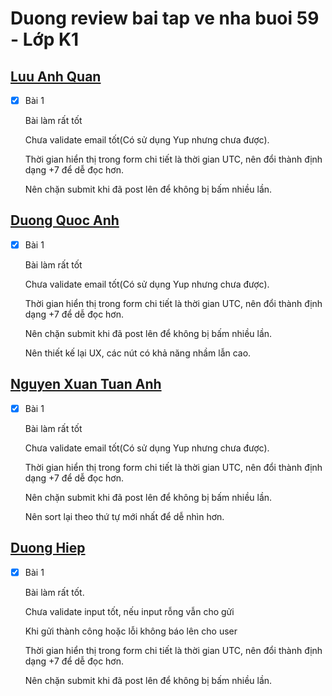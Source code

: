 # Duong review bai tap ve nha buoi 59 - Lớp K1

## [Luu Anh Quan](https://day59-eight.vercel.app/send-email)

- [x] Bài 1

  Bài làm rất tốt

  Chưa validate email tốt(Có sử dụng Yup nhưng chưa được).

  Thời gian hiển thị trong form chi tiết là thời gian UTC, nên đổi thành định dạng +7 để dễ đọc hơn.

  Nên chặn submit khi đã post lên để không bị bấm nhiều lần.

## [Duong Quoc Anh](https://node-mailer-nine.vercel.app/send-mail/history)

- [x] Bài 1

  Bài làm rất tốt

  Chưa validate email tốt(Có sử dụng Yup nhưng chưa được).

  Thời gian hiển thị trong form chi tiết là thời gian UTC, nên đổi thành định dạng +7 để dễ đọc hơn.

  Nên chặn submit khi đã post lên để không bị bấm nhiều lần.

  Nên thiết kế lại UX, các nút có khả năng nhầm lẫn cao.

## [Nguyen Xuan Tuan Anh](https://day59-alpha.vercel.app/email/history)

- [x] Bài 1

  Bài làm rất tốt

  Chưa validate email tốt(Có sử dụng Yup nhưng chưa được).

  Thời gian hiển thị trong form chi tiết là thời gian UTC, nên đổi thành định dạng +7 để dễ đọc hơn.

  Nên chặn submit khi đã post lên để không bị bấm nhiều lần.

  Nên sort lại theo thứ tự mới nhất để dễ nhìn hơn.

## [Duong Hiep](https://day59.vercel.app/mail/detail)

- [x] Bài 1

  Bài làm rất tốt.

  Chưa validate input tốt, nếu input rỗng vẫn cho gửi

  Khi gửi thành công hoặc lỗi không báo lên cho user

  Thời gian hiển thị trong form chi tiết là thời gian UTC, nên đổi thành định dạng +7 để dễ đọc hơn.

  Nên chặn submit khi đã post lên để không bị bấm nhiều lần.
